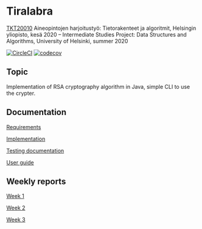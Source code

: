 # Tiralabra
[TKT20010](https://courses.helsinki.fi/fi/TKT20010) Aineopintojen harjoitustyö: Tietorakenteet ja algoritmit, Helsingin yliopisto, kesä 2020 – Intermediate Studies Project: Data Structures and Algorithms, University of Helsinki, summer 2020

[![CircleCI](https://circleci.com/gh/riiraty/belligerent-bludger.svg?style=shield)](https://circleci.com/gh/riiraty/belligerent-bludger) [![codecov](https://codecov.io/gh/riiraty/belligerent-bludger/branch/master/graph/badge.svg)](https://codecov.io/gh/riiraty/belligerent-bludger)

## Topic

Implementation of RSA cryptography algorithm in Java, simple CLI to use the crypter.

## Documentation

[Requirements](https://github.com/riiraty/belligerent-bludger/blob/master/documentation/requirements-document.md)

[Implementation](https://github.com/riiraty/belligerent-bludger/blob/master/documentation/implementation-document.md)

[Testing documentation](https://github.com/riiraty/belligerent-bludger/blob/master/documentation/testing-documentation.md)

[User guide](https://github.com/riiraty/belligerent-bludger/blob/master/documentation/user-guide.md)

## Weekly reports

[Week 1](https://github.com/riiraty/belligerent-bludger/blob/master/documentation/weekly-reports/weekly-report-1.md)

[Week 2](https://github.com/riiraty/belligerent-bludger/blob/master/documentation/weekly-reports/weekly-report-2.md)

[Week 3](https://github.com/riiraty/belligerent-bludger/blob/master/documentation/weekly-reports/weekly-report-3.md)
